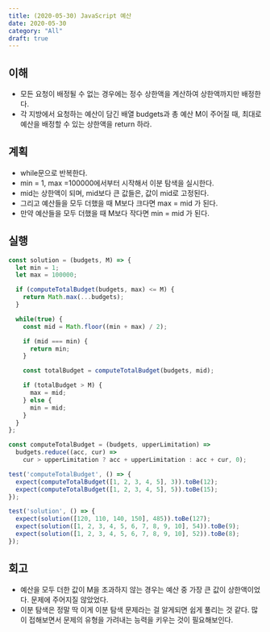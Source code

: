 ```yaml
---
title: (2020-05-30) JavaScript 예산
date: 2020-05-30
category: "All"
draft: true
---
```


## 이해

- 모든 요청이 배정될 수 없는 경우에는 정수 상한액을 계산하여 상한액까지만 배정한다.
- 각 지방에서 요청하는 예산이 담긴 배열 budgets과 총 예산 M이 주어질 때, 최대로 예산을 배정할 수 있는 상한액을 return 하라.

## 계획

- while문으로 반복한다.
- min = 1, max =100000에서부터 시작해서 이분 탐색을 실시한다.
- mid는 상한액이 되며, mid보다 큰 값들은, 값이 mid로 고정된다.
- 그리고 예산들을 모두 더했을 때 M보다 크다면 max = mid 가 된다.
- 만약 예산들을 모두 더했을 때 M보다 작다면 min = mid 가 된다.

## 실행

```javascript
const solution = (budgets, M) => {
  let min = 1;
  let max = 100000;

  if (computeTotalBudget(budgets, max) <= M) {
    return Math.max(...budgets);
  }

  while(true) {
    const mid = Math.floor((min + max) / 2);

    if (mid === min) {
      return min;
    }

    const totalBudget = computeTotalBudget(budgets, mid);

    if (totalBudget > M) {
      max = mid;
    } else {
      min = mid;
    }
  }
};

const computeTotalBudget = (budgets, upperLimitation) => 
  budgets.reduce((acc, cur) =>
    cur > upperLimitation ? acc + upperLimitation : acc + cur, 0);

test('computeTotalBudget', () => {
  expect(computeTotalBudget([1, 2, 3, 4, 5], 3)).toBe(12);
  expect(computeTotalBudget([1, 2, 3, 4, 5], 5)).toBe(15);
});

test('solution', () => {
  expect(solution([120, 110, 140, 150], 485)).toBe(127);
  expect(solution([1, 2, 3, 4, 5, 6, 7, 8, 9, 10], 54)).toBe(9);
  expect(solution([1, 2, 3, 4, 5, 6, 7, 8, 9, 10], 52)).toBe(8);
});
```

## 회고

- 예산을 모두 더한 값이 M을 초과하지 않는 경우는 예산 중 가장 큰 값이 상한액이었다. 문제에 주어지질 않았었다.
- 이분 탐색은 정말 딱 이게 이분 탐색 문제라는 걸 알게되면 쉽게 풀리는 것 같다. 많이 접해보면서 문제의 유형을 가려내는 능력을 키우는 것이 필요해보인다.
